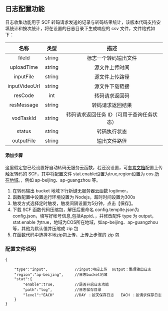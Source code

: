 



## 日志配置功能
日志收集功能用于 SCF 转码请求发送的记录与转码结果统计，该版本代码支持安填统计和按次统计，将在设置的日志目录下生成响应的 csv 文件，文件格式如下：

名称 | 类型 |  描述 
:-: | :-: | :-: 
fileId | string | 标志一个转码输出文件
uploadTime | string | 源文件上传时间
inputFile | string | 源文件上传路径
inputVideoUrl | string | 源文件下载链接
resCode | int | 转码请求返回码
resMessage | string | 转码请求返回结果
vodTaskId | string | 转码请求返回任务 ID（可用于查询任务状态）
status | string | 转码执行状态 
outputFile | string | 输出文件路径



#### 添加步骤
这里假定您已经设置好自动转码无服务云函数，若还没设置，可[参考文档](https://cloud.tencent.com/document/product/266/15572)配置上传触发转码的 SCF，其中将配置文件 stat.enable设置为true,region设置为 cos [所在地域](https://cloud.tencent.com/document/product/436/6224)。，例如 ap-beijing、ap-guangzhou 等。

1. 在转码输出 bucket 地域下行新键无服务器云函数 logtimer，
2. 函数配置中设置运行环境设置为 Nodejs，超时时间设置为300s
3. 触发方式选择定时触发，触发间隔设置为5分钟，点击【保存】。
4. 下载 SCF 函数代码压缩包，解压后重命名 config.templte.json为config.json，填写好帐号信息,包括Appid、，并修改配件 type 为 output，stat.enable 为true，地域为COS所在地域，如ap-beijing、ap-guangzhou等，其他为默认值并压缩成 zip 包
5. 在函数代码中选择本地zip包上传，上传上步骤的 zip 包


### 配置文件说明

    {

        "type":"input",            //input:响应上传  output：整理输出日志
        "region":"ap-beijing",     //日志bucket地域
        "stat":{
            "enable":true,         //是否开启日志功能
            "path":"log",          //日志保存目录
            "level":"EACH"         //DAY ：按天保存日志   EACH ：按请求保存日志
        }
    }
